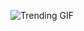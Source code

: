 ![Trending GIF](https://media3.giphy.com/media/v1.Y2lkPThiYjIxNzcybHNoeXU0bGZrdWdoazFwbnZxZWx0MTNkcXJ3ZXpwNGdvNHJ6a3RwMCZlcD12MV9naWZzX3NlYXJjaCZjdD1n/YYKoJL28YtscdUTGWA/giphy.gif)
